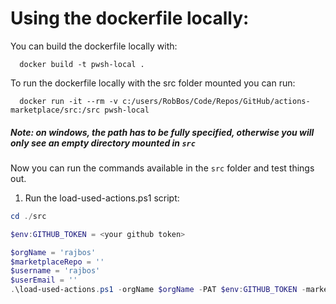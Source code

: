 # Using the dockerfile locally:
You can build the dockerfile locally with:
``` shell
  docker build -t pwsh-local .
```

To run the dockerfile locally with the src folder mounted you can run:
``` shell
  docker run -it --rm -v c:/users/RobBos/Code/Repos/GitHub/actions-marketplace/src:/src pwsh-local
```
##### Note: on windows, the path has to be fully specified, otherwise you will only see an empty directory mounted in `src`

Now you can run the commands available in the `src` folder and test things out.

1. Run the load-used-actions.ps1 script:
``` powershell
cd ./src

$env:GITHUB_TOKEN = <your github token>

$orgName = 'rajbos'
$marketplaceRepo = ''
$username = 'rajbos'
$userEmail = ''
.\load-used-actions.ps1 -orgName $orgName -PAT $env:GITHUB_TOKEN -marketplaceRepo $marketplaceRepo -userName $username -userEmail $userEmail
```